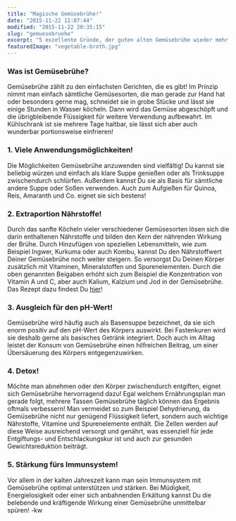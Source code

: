 ```yaml
---
title: "Magische Gemüsebrühe!"
date: "2015-11-22 11:07:44"
modified: "2015-11-22 20:35:15"
slug: "gemuesebruehe"
excerpt: "5 exzellente Gründe, der guten alten Gemüsebrühe wieder mehr Aufmerksamkeit zu schenken!"
featuredImage: "vegetable-broth.jpg"
---
```


### Was ist Gemüsebrühe?

Gemüsebrühe zählt zu den einfachsten Gerichten, die es gibt! Im Prinzip nimmt man einfach sämtliche Gemüsesorten, die man gerade zur Hand hat oder besonders gerne mag, schneidet sie in grobe Stücke und lässt sie einige Stunden in Wasser köcheln. Dann wird das Gemüse abgeschöpft und die übrigbleibende Flüssigkeit für weitere Verwendung aufbewahrt. Im Kühlschrank ist sie mehrere Tage haltbar, sie lässt sich aber auch wunderbar portionsweise einfrieren!

### 1\. Viele Anwendungsmöglichkeiten!

Die Möglichkeiten Gemüsebrühe anzuwenden sind vielfältig! Du kannst sie beliebig würzen und einfach als klare Suppe genießen oder als Trinksuppe zwischendurch schlürfen. Außerdem kannst Du sie als Basis für sämtliche andere Suppe oder Soßen verwenden. Auch zum Aufgießen für Quinoa, Reis, Amaranth und Co. eignet sie sich bestens!

### 2\. Extraportion Nährstoffe!

Durch das sanfte Köcheln vieler verschiedener Gemüsesorten lösen sich die darin enthaltenen Nährstoffe und bilden den Kern der nährenden Wirkung der Brühe. Durch Hinzufügen von speziellen Lebensmitteln, wie zum Beispiel Ingwer, Kurkuma oder auch Kombu, kannst Du den Nährstoffwert Deiner Gemüsebrühe noch weiter steigern. So versorgst Du Deinen Körper zusätzlich mit Vitaminen, Mineralstoffen und Spurenelementen. Durch die oben genannten Beigaben erhöht sich zum Beispiel die Konzentration von Vitamin A und C, aber auch Kalium, Kalzium und Jod in der Gemüsebrühe. Das Rezept dazu findest Du [hier](https://www.veganblatt.com/naehrstoffreiche-gemuesebruehe)!

### 3\. Ausgleich für den pH-Wert!

Gemüsebrühe wird häufig auch als Basensuppe bezeichnet, da sie sich enorm positiv auf den pH-Wert des Körpers auswirkt. Bei Fastenkuren wird sie deshalb gerne als basisches Getränk integriert. Doch auch im Alltag leistet der Konsum von Gemüsebrühe einen hilfreichen Beitrag, um einer Übersäuerung des Körpers entgegenzuwirken.

### 4\. Detox!

Möchte man abnehmen oder den Körper zwischendurch entgiften, eignet sich Gemüsebrühe hervorragend dazu! Egal welchem Ernährungsplan man gerade folgt, mehrere Tassen Gemüsebrühe täglich können das Ergebnis oftmals verbessern! Man vermeidet so zum Beispiel Dehydrierung, da Gemüsebrühe nicht nur genügend Flüssigkeit liefert, sondern auch wichtige Nährstoffe, Vitamine und Spurenelemente enthält. Die Zellen werden auf diese Weise ausreichend versorgt und genährt, was essenziell für jede Entgiftungs- und Entschlackungskur ist und auch zur gesunden Gewichtsreduktion beiträgt.

### 5\. Stärkung fürs Immunsystem!

Vor allem in der kalten Jahreszeit kann man sein Immunsystem mit Gemüsebrühe optimal unterstützen und stärken. Bei Müdigkeit, Energielosigkeit oder einer sich anbahnenden Erkältung kannst Du die belebende und kräftigende Wirkung einer Gemüsebrühe unmittelbar spüren! -kw